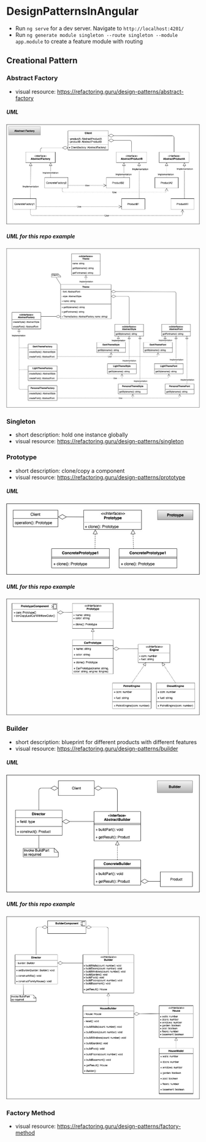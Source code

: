 # DesignPatternsInAngular

- Run `ng serve` for a dev server. Navigate to `http://localhost:4201/`
- Run `ng generate module singleton --route singleton --module app.module` to create a feature module with routing

## Creational Pattern

### Abstract Factory

- visual resource: https://refactoring.guru/design-patterns/abstract-factory

##### UML

![AbstractFactory](./readme/images/01.%20Abstract%20Factory.jpg)

##### UML for this repo example

![Example](./readme/images/01.%20Abstract%20Factory%20example.jpg)

### Singleton

- short description: hold one instance globally
- visual resource: https://refactoring.guru/design-patterns/singleton

### Prototype

- short description: clone/copy a component 
- visual resource: https://refactoring.guru/design-patterns/prototype

##### UML

![Builder](./readme/images/03.%20Prototype.jpg)

##### UML for this repo example

![Example](./readme/images/03.%20Prototype%20example.jpg)

### Builder

- short description: blueprint for different products with different features
- visual resource: https://refactoring.guru/design-patterns/builder

##### UML

![Builder](./readme/images/04.%20Builder.jpg)

##### UML for this repo example

![Example](./readme/images/04.%20Builder%20example.jpg)

### Factory Method

- visual resource: https://refactoring.guru/design-patterns/factory-method
